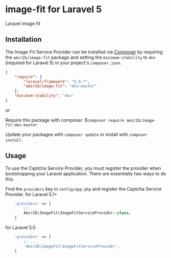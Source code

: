 # image-fit for Laravel 5
Laravel image fit


## Installation

The Image-Fit Service Provider can be installed via [Composer](http://getcomposer.org) by requiring the
`amir2b/image-fit` package and setting the `minimum-stability` to `dev` (required for Laravel 5) in your
project's `composer.json`.

```json
{
    "require": {
        "laravel/framework": "5.0.*",
        "amir2b/image-fit": "dev-master"
    },
    "minimum-stability": "dev"
}
```

or

Require this package with composer:
$```composer require amir2b/image-fit:dev-master```

Update your packages with ```composer update``` or install with ```composer install```.

## Usage

To use the Captcha Service Provider, you must register the provider when bootstrapping your Laravel application. There are
essentially two ways to do this.

Find the `providers` key in `config/app.php` and register the Captcha Service Provider.
for Laravel 5.1+
```php
    'providers' => [
        // ...
        Amir2b\ImageFit\ImageFitServiceProvider::class,
    ]
```
for Laravel 5.0
```php
    'providers' => [
        // ...
        'Amir2b\ImageFit\ImageFitServiceProvider',
    ]
```
